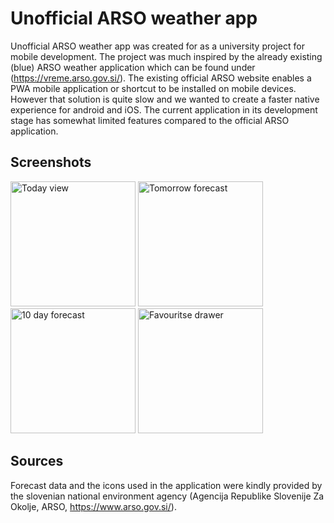 # Unofficial ARSO weather app

Unofficial ARSO weather app was created for as a university project for mobile development. The project was much inspired by the already existing (blue) ARSO weather application which can be found under (https://vreme.arso.gov.si/). The existing official ARSO website enables a PWA mobile application or shortcut to be installed on mobile devices. However that solution is quite slow and we wanted to create a faster native experience for android and iOS. The current application in its development stage has somewhat limited features compared to the official ARSO application.

## Screenshots
<img src="https://github.com/otiv33/arso_app/blob/master/screenshots/Screenshot_20221128_160152_com.vitoabeln.arsovreme.jpg?raw=true" alt="Today view" width="200"/>
<img src="https://github.com/otiv33/arso_app/blob/master/screenshots/Screenshot_20221128_160157_com.vitoabeln.arsovreme.jpg?raw=true" alt="Tomorrow forecast" width="200"/>
<img src="https://github.com/otiv33/arso_app/blob/master/screenshots/Screenshot_20221128_160201_com.vitoabeln.arsovreme.jpg?raw=true" alt="10 day forecast" width="200"/>
<img src="https://github.com/otiv33/arso_app/blob/master/screenshots/Screenshot_20221128_160215_com.vitoabeln.arsovreme.jpg?raw=true" alt="Favouritse drawer" width="200"/>

## Sources
Forecast data and the icons used in the application were kindly provided by the slovenian national environment agency (Agencija Republike Slovenije Za Okolje, ARSO, https://www.arso.gov.si/).


